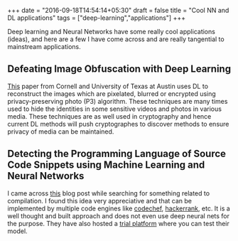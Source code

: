 +++
date = "2016-09-18T14:54:14+05:30"
draft = false
title = "Cool NN and DL applications"
tags = ["deep-learning","applications"]
+++

Deep learning and Neural Networks have some really cool applications (ideas), and here are a few I have come across and are really tangential to mainstream applications.

## Defeating Image Obfuscation with Deep Learning

[This](https://arxiv.org/pdf/1609.00408v2.pdf) paper from Cornell and University of Texas at Austin uses DL to reconstruct the images which are pixelated, blurred or encrypted using privacy-preserving photo (P3) algorithm. These techniques are many times used to hide the identities in some sensitive videos and photos in various media. These techniques are as well used in cryptography and hence current DL methods will push cryptographes to discover methods to ensure privacy of media can be maintained.

## Detecting the Programming Language of Source Code Snippets using Machine Learning and Neural Networks

I came across [this](http://danielheres.space/jekyll/update/2016/07/18/detecting-the-programming-language-of-source-code-snippets-using-machine-learning-and-neural-networks.html) blog post while searching for something related to compilation. I found this idea very appreciative and that can be implemented by multiple code engines like [codechef](codechef.com), [hackerrank](hackerrank.com), etc. It is a well thought and built approach and does not even use deep neural nets for the purpose. They have also hosted a [trial platform](http://petiteprogrammer.com/) where you can test their model.
